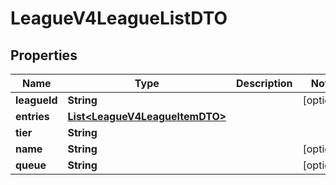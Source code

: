 

# LeagueV4LeagueListDTO


## Properties

| Name | Type | Description | Notes |
|------------ | ------------- | ------------- | -------------|
|**leagueId** | **String** |  |  [optional] |
|**entries** | [**List&lt;LeagueV4LeagueItemDTO&gt;**](LeagueV4LeagueItemDTO.md) |  |  |
|**tier** | **String** |  |  |
|**name** | **String** |  |  [optional] |
|**queue** | **String** |  |  [optional] |




